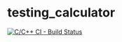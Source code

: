 # testing_calculator
[![C/C++ CI - Build Status](https://github.com/99003768g/testing_calculator/actions/workflows/c-cpp.yml/badge.svg)](https://github.com/99003768g/testing_calculator/actions/workflows/c-cpp.yml)
